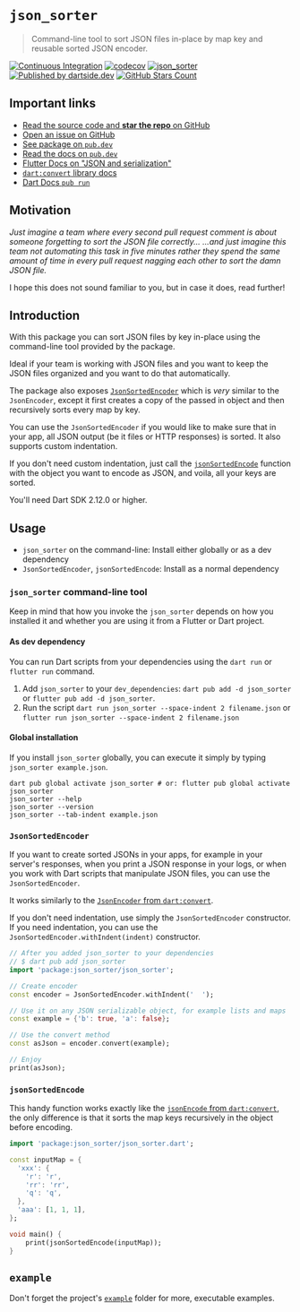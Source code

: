 # `json_sorter`

> Command-line tool to sort JSON files in-place by map key and reusable sorted JSON encoder. 

[![Continuous Integration](https://github.com/dartsidedev/json_sorter/workflows/Continuous%20Integration/badge.svg?branch=main)](https://github.com/dartsidedev/json_sorter/actions) [![codecov](https://codecov.io/gh/dartsidedev/json_sorter/branch/main/graph/badge.svg)](https://codecov.io/gh/dartsidedev/json_sorter) [![json_sorter](https://img.shields.io/pub/v/json_sorter?label=json_sorter&logo=dart)](https://pub.dev/packages/json_sorter 'See json_sorter package info on pub.dev') [![Published by dartside.dev](https://img.shields.io/static/v1?label=Published%20by&message=dartside.dev&logo=dart&logoWidth=30&color=40C4FF&labelColor=1d599b&labelWidth=100)](https://pub.dev/publishers/dartside.dev/packages) [![GitHub Stars Count](https://img.shields.io/github/stars/dartsidedev/json_sorter?logo=github)](https://github.com/dartsidedev/json_sorter 'Star me on GitHub!')

## Important links

* [Read the source code and **star the repo** on GitHub](https://github.com/dartsidedev/json_sorter)
* [Open an issue on GitHub](https://github.com/dartsidedev/json_sorter/issues)
* [See package on `pub.dev`](https://pub.dev/packages/json_sorter)
* [Read the docs on `pub.dev`](https://pub.dev/documentation/json_sorter/latest/)
* [Flutter Docs on "JSON and serialization"](https://flutter.dev/docs/development/data-and-backend/json)
* [`dart:convert` library docs](https://api.dart.dev/stable/2.12.2/dart-convert/dart-convert-library.html)
* [Dart Docs `pub run`](https://dart.dev/tools/pub/cmd/pub-run)

## Motivation

*Just imagine a team where every second pull request comment is about someone forgetting to sort the JSON file correctly...*
*...and just imagine this team not automating this task in five minutes rather they spend the same amount of time in every pull request nagging each other to sort the damn JSON file.*

I hope this does not sound familiar to you, but in case it does, read further!

## Introduction

With this package you can sort JSON files by key in-place using the
command-line tool provided by the package.

Ideal if your team is working with JSON files and you want to keep the JSON
files organized and you want to do that automatically.

The package also exposes [`JsonSortedEncoder`](https://pub.dev/documentation/json_sorter/latest/json_sorter/JsonSortedEncoder-class.html)
which is *very* similar to the `JsonEncoder`, except it first creates a copy
of the passed in object and then recursively sorts every map by key.

You can use the `JsonSortedEncoder` if you would like to make sure that in your
app, all JSON output (be it files or HTTP responses) is sorted.
It also supports custom indentation.

If you don't need custom indentation, just call the [`jsonSortedEncode`](https://pub.dev/documentation/json_sorter/latest/json_sorter/jsonSortedEncode.html)
function with the object you want to encode as JSON, and voila, all your keys are sorted.

You'll need Dart SDK 2.12.0 or higher.

## Usage

* `json_sorter` on the command-line: Install either globally or as a dev dependency
* `JsonSortedEncoder`, `jsonSortedEncode`: Install as a normal dependency

### `json_sorter` command-line tool

Keep in mind that how you invoke the `json_sorter` depends on how you installed it and whether you are using it from a Flutter or Dart project.

#### As dev dependency

You can run Dart scripts from your dependencies using the `dart run` or `flutter run` command.

1. Add `json_sorter` to your `dev_dependencies`: `dart pub add -d json_sorter` or `flutter pub add -d json_sorter`.
2. Run the script `dart run json_sorter --space-indent 2 filename.json` or `flutter run json_sorter --space-indent 2 filename.json`

#### Global installation

If you install `json_sorter` globally, you can execute it simply by typing `json_sorter example.json`.

```
dart pub global activate json_sorter # or: flutter pub global activate json_sorter
json_sorter --help
json_sorter --version
json_sorter --tab-indent example.json
```

### `JsonSortedEncoder`

If you want to create sorted JSONs in your apps, for example in your server's
responses, when you print a JSON response in your logs, or when you work with
Dart scripts that manipulate JSON files, you can use the `JsonSortedEncoder`.

It works similarly to the [`JsonEncoder` from `dart:convert`](https://api.dart.dev/stable/2.12.2/dart-convert/JsonEncoder-class.html).

If you don't need indentation, use simply the `JsonSortedEncoder` constructor.
If you need indentation, you can use the `JsonSortedEncoder.withIndent(indent)` constructor.

```dart
// After you added json_sorter to your dependencies
// $ dart pub add json_sorter
import 'package:json_sorter/json_sorter';

// Create encoder
const encoder = JsonSortedEncoder.withIndent('  ');

// Use it on any JSON serializable object, for example lists and maps
const example = {'b': true, 'a': false};

// Use the convert method
const asJson = encoder.convert(example);

// Enjoy
print(asJson);
```

### `jsonSortedEncode`

This handy function works exactly like the [`jsonEncode` from `dart:convert`](https://api.dart.dev/stable/2.9.3/dart-convert/jsonEncode.html),
the only difference is that it sorts the map keys recursively in the object before encoding.

```dart
import 'package:json_sorter/json_sorter.dart';

const inputMap = {
  'xxx': {
    'r': 'r',
    'rr': 'rr',
    'q': 'q',
  },
  'aaa': [1, 1, 1],
};

void main() {
    print(jsonSortedEncode(inputMap));
}
```

## `example`

Don't forget the project's [`example`](https://github.com/dartsidedev/json_sorter/tree/master/example) folder for more, executable examples.

